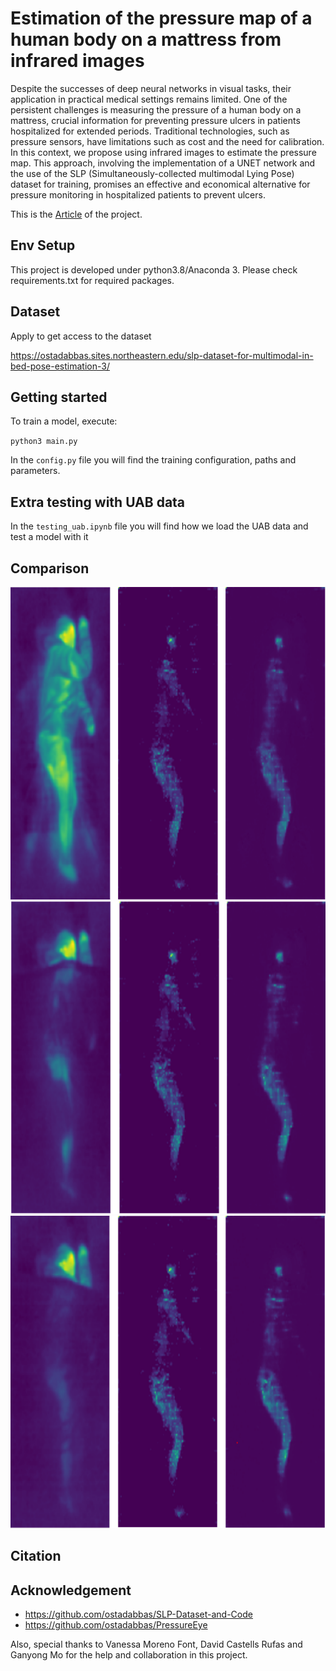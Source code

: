# Estimation of the pressure map of a human body on a mattress from infrared images
Despite the successes of deep neural networks in visual tasks, their application in practical medical settings remains limited. One of the persistent challenges is measuring the pressure of a human body on a mattress, crucial information for preventing pressure ulcers in patients hospitalized for extended periods. Traditional technologies, such as pressure sensors, have limitations such as cost and the need for calibration. In this context, we propose using infrared images to estimate the pressure map. This approach, involving the implementation of a UNET network and the use of the SLP (Simultaneously-collected multimodal Lying Pose) dataset for training, promises an effective and economical alternative for pressure monitoring in hospitalized patients to prevent ulcers.

This is the [Article](https://github.com/GabrielGausachs/EstimatePressureMaps-Degree-Final-Project/blob/main/Article.pdf) of the project.
## Env Setup
This project is developed under python3.8/Anaconda 3. Please check requirements.txt for required packages.

## Dataset
Apply to get access to the dataset 

https://ostadabbas.sites.northeastern.edu/slp-dataset-for-multimodal-in-bed-pose-estimation-3/ 

## Getting started
To train a model, execute:

`python3 main.py`

In the `config.py` file you will find the training configuration, paths and parameters.

## Extra testing with UAB data
In the `testing_uab.ipynb` file you will find how we load the UAB data and test a model with it

## Comparison
<img src="img/uncover.png" alt="Uncover" width="700" height="500">
<img src="img/cover1.png" alt="Cover1" width="700" height="500">
<img src="img/cover2.png" alt="Cover2" width="700" height="500">

## Citation

## Acknowledgement
- https://github.com/ostadabbas/SLP-Dataset-and-Code
- https://github.com/ostadabbas/PressureEye

Also, special thanks to Vanessa Moreno Font, David Castells Rufas and Ganyong Mo for the help and collaboration in this project.

